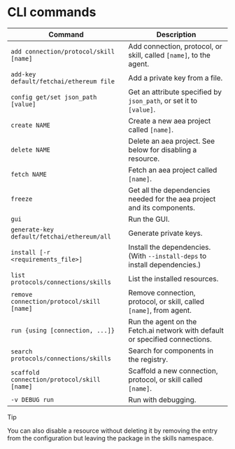 # CLI commands

| Command                                     | Description                                                                  |		
| ------------------------------------------- | ---------------------------------------------------------------------------- |		
| `add connection/protocol/skill [name]`      | Add connection, protocol, or skill, called `[name]`, to the agent.           |	
| `add-key default/fetchai/ethereum file`     | Add a private key from a file.	                                             |
| `config get/set json_path [value]`          | Get an attribute specified by `json_path`, or set it to `[value]`.           |		
| `create NAME`                               | Create a new aea project called `[name]`.                                    |		
| `delete NAME`                               | Delete an aea project. See below for disabling a resource.                   |		
| `fetch NAME`                                | Fetch an aea project called `[name]`.                                        |		
| `freeze`                                    | Get all the dependencies needed for the aea project and its components.      |		
| `gui`                                       | Run the GUI.                                                                 |		
| `generate-key default/fetchai/ethereum/all` | Generate private keys.                                                       |		
| `install [-r <requirements_file>]`          | Install the dependencies. (With `--install-deps` to install dependencies.)   |		
| `list protocols/connections/skills`         | List the installed resources.                                                |		
| `remove connection/protocol/skill [name]`   | Remove connection, protocol, or skill, called `[name]`, from agent.          |		
| `run {using [connection, ...]}`             | Run the agent on the Fetch.ai network with default or specified connections. |		
| `search protocols/connections/skills`       | Search for components in the registry.                                       |		
| `scaffold connection/protocol/skill [name]` | Scaffold a new connection, protocol, or skill called `[name]`.               |		
| `-v DEBUG run`                              | Run with debugging.                                                          |

<!--
Command  | Description
---------| -----------------------------------------------------------------
`add connection/protocol/skill [name]`  | Add connection, protocol, or skill, called `[name]`, to the agent.
`add-key default/fetchai/ethereum file`  | add a private key from a file.
`create NAME` | Create a new aea project called `[name]`.
`delete NAME`  | Delete an aea project. See below for disabling a resource.
`deploy {using [connection, ...]}`  | Deploy the agent to a server and run it on the Fetch.ai network with default or specified connections.
`fetch NAME`   | Fetch an aea project called `[name]`.
`freeze`  | Get all the dependencies needed for the aea project and its components.
`gui`  | Run the GUI.
`generate-key default/fetchai/ethereum/all`  | Generate private keys.
`add-key default/fetchai/ethereum file`  | add a private key from a file.
`install [-r <requirements_file>]` | Install the dependencies.
`list protocols/connections/skills` |   List the installed resources.
`publish agent/connection/protocol/skill [name]` | Publish agent, connection, protocol, or skill called `[name]`.
`remove connection/protocol/skill [name]` | Remove connection, protocol, or skill, called `[name]`, from agent.
`run {using [connection, ...]}`  | Run the agent on the Fetch.ai network with default or specified connections.
`search protocols/connections/skills` | Search for components in the registry.
`scaffold connection/protocol/skill [name]`  | Scaffold a new connection, protocol, or skill called `[name]`.
`-v DEBUG run` | Run with debugging.
 -->

<div class="admonition tip">
  <p class="admonition-title">Tip</p>
  <p>You can also disable a resource without deleting it by removing the entry from the configuration but leaving the package in the skills namespace.</p>
</div>

<br />
